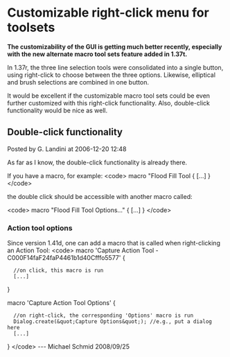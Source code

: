 # Customizable right-click menu for toolsets

**The customizability of the GUI is getting much better recently,
especially with the new alternate macro tool sets feature added in
1.37t.**

In 1.37r, the three line selection tools were consolidated into a single
button, using right-click to choose between the three options. Likewise,
elliptical and brush selections are combined in one button.

It would be excellent if the customizable macro tool sets could be even
further customized with this right-click functionality. Also,
double-click functionality would be nice as well.

## Double-click functionality

Posted by G. Landini at 2006-12-20 12:48

As far as I know, the double-click functionality is already there.

If you have a macro, for example: \<code\> macro \"Flood Fill Tool {
\[\...\] } \</code\>

the double click should be accessible with another macro called:

\<code\> macro \"Flood Fill Tool Options\...\" { \[\...\] } \</code\>

### Action tool options

Since version 1.41d, one can add a macro that is called when
right-clicking an Action Tool: \<code\> macro \'Capture Action Tool -
C000F14faF24faP4461b1d40Cfffo5577\' {

      //on click, this macro is run
      [...]

}

macro \'Capture Action Tool Options\' {

      //on right-click, the corresponding 'Options' macro is run
      Dialog.create(&quot;Capture Options&quot;); //e.g., put a dialog here
      [...]

} \</code\> \-\-- Michael Schmid 2008/09/25
